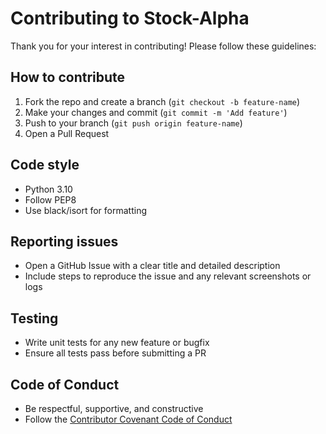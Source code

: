 # Contributing to Stock-Alpha
Thank you for your interest in contributing! Please follow these guidelines:

## How to contribute
1. Fork the repo and create a branch (`git checkout -b feature-name`)
2. Make your changes and commit (`git commit -m 'Add feature'`)
3. Push to your branch (`git push origin feature-name`)
4. Open a Pull Request

## Code style
- Python 3.10
- Follow PEP8
- Use black/isort for formatting

## Reporting issues
- Open a GitHub Issue with a clear title and detailed description
- Include steps to reproduce the issue and any relevant screenshots or logs

## Testing
- Write unit tests for any new feature or bugfix
- Ensure all tests pass before submitting a PR

## Code of Conduct
- Be respectful, supportive, and constructive
- Follow the [Contributor Covenant Code of Conduct](https://www.contributor-covenant.org/)
